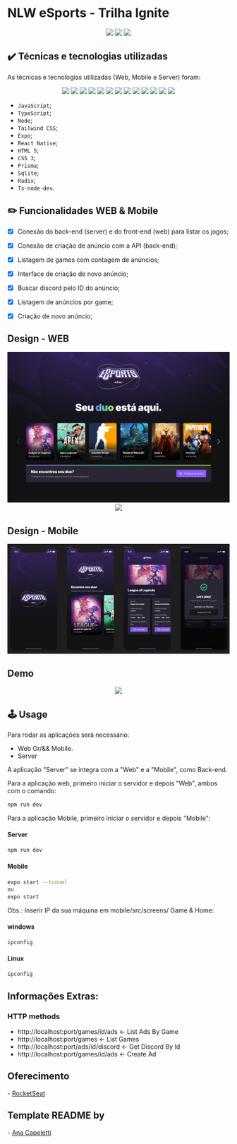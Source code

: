 # NLW eSports - Trilha Ignite

<p align="center">
  <img src="https://img.shields.io/static/v1?label=VISUALSTUDIOCODE&message=IDE&color=blue&style=for-the-badge&logo=VISUALSTUDIOCODE">
  <img src="http://img.shields.io/static/v1?label=License&message=MIT&color=green&style=for-the-badge"/>
  <img src="https://img.shields.io/static/v1?label=STATUS&message=EM%20DESENVOLVIMENTO&color=GREEN&style=for-the-badge"/>
</p>

## ✔️ Técnicas e tecnologias utilizadas

As técnicas e tecnologias utilizadas (Web, Mobile e Server) foram:

<p align="center">
  <img src="https://img.shields.io/badge/JavaScript-323330?style=for-the-badge&logo=javascript&logoColor=F7DF1E">
  <img src="https://img.shields.io/badge/TypeScript-007ACC?style=for-the-badge&logo=typescript&logoColor=white"/>
  <img src="https://img.shields.io/badge/Node.js-339933?style=for-the-badge&logo=nodedotjs&logoColor=white"/>
  <img src="https://img.shields.io/badge/React-20232A?style=for-the-badge&logo=react&logoColor=61DAFB"/>
  <img src="https://img.shields.io/badge/Tailwind_CSS-38B2AC?style=for-the-badge&logo=tailwind-css&logoColor=white"/>
  <img src="https://img.shields.io/badge/Expo-1B1F23?style=for-the-badge&logo=expo&logoColor=white"/>
  <img src="https://img.shields.io/badge/Express.js-000000?style=for-the-badge&logo=express&logoColor=white"/>
  <img src="https://img.shields.io/badge/React_Native-20232A?style=for-the-badge&logo=react&logoColor=61DAFB"/>
  <img src="https://img.shields.io/badge/HTML5-E34F26?style=for-the-badge&logo=html5&logoColor=white"/>
  <img src="https://img.shields.io/badge/CSS3-1572B6?style=for-the-badge&logo=css3&logoColor=white"/>
  <img src="https://img.shields.io/badge/Prisma-3982CE?style=for-the-badge&logo=Prisma&logoColor=white"/>
  <img src="https://img.shields.io/badge/SQLite-07405E?style=for-the-badge&logo=sqlite&logoColor=white"/>
  <img src="https://img.shields.io/badge/ts--node--dev-3178C6?style=for-the-badge&logo=ts-node-dev&logoColor=white"/>
</p>

- `JavaScript`;
- `TypeScript`;
- `Node`;
- `Tailwind CSS`;
- `Expo`;
- `React Native`;
- `HTML 5`;
- `CSS 3`;
- `Prisma`;
- `Sqlite`;
- `Radix`;
- `Ts-node-dev`.

## ✏️ Funcionalidades WEB & Mobile
- [X] Conexão do back-end (server) e do front-end (web) para listar os jogos;
- [X] Conexão de criação de anúncio com a API (back-end);
- [X] Listagem de games com contagem de anúncios;
- [X] Interface de criação de novo anúncio;
- [X] Buscar discord pelo ID do anúncio;
- [X] Listagem de anúncios por game;
- [X] Criação de novo anúncio;


## Design - WEB
<p align="center">
  <img src="https://github.com/emersonlimas/nlw-eSports/blob/master/web/public/Landing.png"/>
  <img src="https://github.com/emersonlimas/nlw-eSports/blob/master/web/public/Publicar%20an%C3%BAncio.png"/>
</p>

## Design - Mobile
<p align="center">
  <img src="https://github.com/emersonlimas/nlw-eSports/blob/master/web/public/mobile.png"/>
</p>

## Demo
<p align="center">
  <img src="https://github.com/emersonlimas/nlw-eSports/blob/master/web/public/tu-rocketseat-nlw-esports.gif"/>
</p>

## 🕹️ Usage
Para rodar as aplicações será necessário:
- Web Or/&& Mobile.
- Server

A aplicação "Server" se integra com a "Web" e a "Mobile", como Back-end.

Para a aplicação web, primeiro iniciar o servidor e depois "Web", ambos com o comando:
```bash
npm run dev
```

Para a aplicação Mobile, primeiro iniciar o servidor e depois "Mobile":
#### Server
```bash
npm run dev
```
#### Mobile
```bash
expo start --tunnel
ou
expo start 
```

Obs.: Inserir IP da sua máquina em mobile/src/screens/ Game & Home:
#### windows
```bash
ipconfig
```

#### Linux
```bash
ipconfig
```

## Informações Extras:

### HTTP methods 
- http://localhost:port/games/id/ads <- List Ads By Game
- http://localhost:port/games <- List Games
- http://localhost:port/ads/id/discord <- Get Discord By Id
- http://localhost:port/games/id/ads <- Create Ad

<h2>Oferecimento</h2>
- <a href="https://www.rocketseat.com.br/">RocketSeat</a>

<h2>Template README by</h2>
- <a href="https://github.com/ANACAPELETTI">Ana Capeletti</a>
